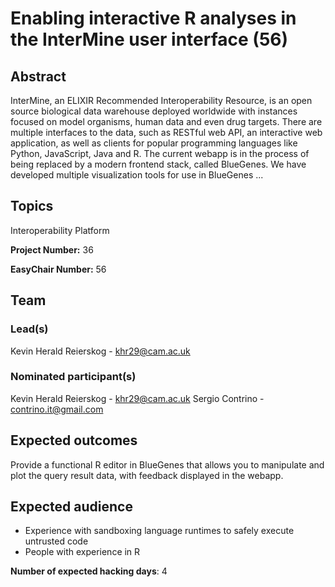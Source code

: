 # Enabling interactive R analyses in the InterMine user interface (56)

## Abstract

InterMine, an ELIXIR Recommended Interoperability Resource, is an open source biological data warehouse deployed worldwide with instances focused on model organisms, human data and even drug targets. There are multiple interfaces to the data, such as RESTful web API, an interactive web application, as well as clients for popular programming languages like Python, JavaScript, Java and R. The current webapp is in the process of being replaced by a modern frontend stack, called BlueGenes. We have developed multiple visualization tools for use in BlueGenes ...

## Topics

Interoperability Platform

**Project Number:** 36



**EasyChair Number:** 56

## Team

### Lead(s)

Kevin Herald Reierskog - khr29@cam.ac.uk

### Nominated participant(s)

Kevin Herald Reierskog - khr29@cam.ac.uk
 Sergio Contrino - contrino.it@gmail.com

## Expected outcomes

Provide a functional R editor in BlueGenes that allows you to manipulate and plot the query result data, with feedback displayed in the webapp.

## Expected audience

- Experience with sandboxing language runtimes to safely execute untrusted code
 - People with experience in R

**Number of expected hacking days**: 4

